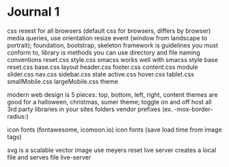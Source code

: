 # Journal 1

css resest for all browsers (default css for browsers, differs by browser)
media queries, use orientation
resize event (window from landscape to portrait);
foundation, bootstrap, skeleton
framework is guidelines you must conform to, library is methods you can use
directory and file naming conventions
  reset.css
  style.css
smacss works well with smacss
style
  base
    reset.css
    base.css
  layout
    header.css
    footer.css
    content.css
  module
    slider.css
    nav.css
    sidebar.css
  state
    active.css
    hover.css
    tablet.css
    smallMobile.css
    largeMobile.css
  theme

modern web design is 5 pieces: top, bottom, left, right, content
themes are good for a halloween, christmas, sumer theme; toggle on and off
host all 3rd party libraries in your sites folders
vendor prefixes (ex. -mox-border-radius:)

icon fonts (fontawesome, icomoon.io)
  icon fonts (save load time from image tags)

svg is a scalable vector image
use meyers reset
live server creates a local file and serves file
live-server